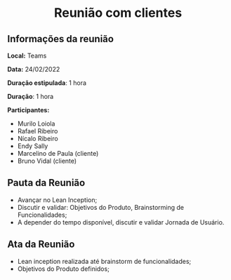 <h1 style="text-align: center">Reunião com clientes</h1>

## Informações da reunião

**Local:** Teams

**Data:** 24/02/2022

**Duração estipulada**: 1 hora

**Duração**: 1 hora

**Participantes:**

* Murilo Loiola
* Rafael Ribeiro
* Nícalo Ribeiro
* Endy Sally
* Marcelino de Paula (cliente)
* Bruno Vidal (cliente)

## Pauta da Reunião

- Avançar no Lean Inception;
- Discutir e validar: Objetivos do Produto, Brainstorming de Funcionalidades;
- A depender do tempo disponível, discutir e validar Jornada de Usuário.

## Ata da Reunião

* Lean inception realizada até brainstorm de funcionalidades;
* Objetivos do Produto definidos;
